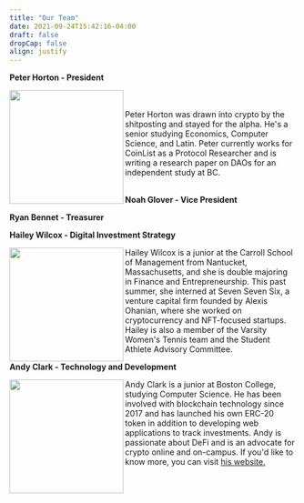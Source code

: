 ```yaml
---
title: "Our Team"
date: 2021-09-24T15:42:16-04:00
draft: false
dropCap: false
align: justify
---
```


<b> Peter Horton - President </b><!-- add image here -->

<img align="left" width = "200" height = "200" src="/teampix/peter.png">
<br>
<br>
Peter Horton was drawn into crypto by the shitposting and stayed for the alpha. He's a senior studying Economics, Computer Science, and Latin. Peter currently works for CoinList as a Protocol Researcher and is writing a research paper on DAOs for an independent study at BC.
<!-- add bio here -->
<br>
<br>


<b> Noah Glover - Vice President </b> <!-- Title -> <!- add image here -->
<!-- add bio here -->

<b> Ryan Bennet - Treasurer </b><!-- Title ->  <!- add image here -->
<!-- add bio here -->

<b> Hailey Wilcox - Digital Investment Strategy </b>

<img align="left" width = "200" height = "200" src="/teampix/wilcox.png">
Hailey Wilcox is a junior at the Carroll School of Management from Nantucket, Massachusetts, and she is double majoring in Finance and Entrepreneurship. This past summer, she interned at Seven Seven Six, a venture capital firm founded by Alexis Ohanian, where she worked on cryptocurrency and NFT-focused startups. Hailey is also a member of the Varsity Women's Tennis team and the Student Athlete Advisory Committee.

<br>
<!-- add bio here -->

<b> Andy Clark - Technology and Development </b><!-- add image here -->

<img align="left" width = "200" height = "200" src="/teampix/andyprofile.png">

Andy Clark is a junior at Boston College, studying Computer Science. He has been involved with blockchain technology since 2017 and has launched his own ERC-20 token in addition to developing web applications to track investments. Andy is passionate about DeFi and is an advocate for crypto online and on-campus. If you'd like to know more, you can visit [his website.](https://andyrclark.com)

<!-- add bio here -->
